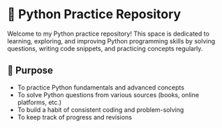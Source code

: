 # 🐍 Python Practice Repository

Welcome to my Python practice repository! This space is dedicated to learning, exploring, and improving Python programming skills by solving questions, writing code snippets, and practicing concepts regularly.

## 📌 Purpose

- To practice Python fundamentals and advanced concepts
- To solve Python questions from various sources (books, online platforms, etc.)
- To build a habit of consistent coding and problem-solving
- To keep track of progress and revisions
